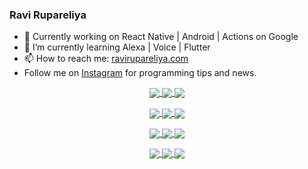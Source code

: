 ### Ravi Rupareliya

- 🔭 Currently working on React Native | Android | Actions on Google
- 🌱 I’m currently learning Alexa | Voice | Flutter
- 📫 How to reach me: [ravirupareliya.com](https://ravirupareliya.com)
- Follow me on [Instagram](https://www.instagram.com/ravi.rupareliya/) for programming tips and news.

<a href="https://www.instagram.com/ravi.rupareliya/" target="_blank">
<!-- insta-feed:START-->
<p align="center">
<img align="center" src=https://scontent-dfw5-1.cdninstagram.com/v/t51.2885-15/327550959_1292206241325951_2492268949373342933_n.webp?stp=dst-jpg_e35_s150x150&_nc_ht=scontent-dfw5-1.cdninstagram.com&_nc_cat=103&_nc_ohc=NcAkKmqurqMAX94uYVU&edm=AKEQFekBAAAA&ccb=7-5&oh=00_AfCoxmr8hv3GRXTwgvPAPXHx19YYQByCAjnNwdzC6bNpNw&oe=6445F0F6&_nc_sid=035b3a />
<img align="center" src=https://scontent-dfw5-2.cdninstagram.com/v/t51.2885-15/326256887_1216267405629782_5084984015649362726_n.webp?stp=dst-jpg_e35_s150x150&_nc_ht=scontent-dfw5-2.cdninstagram.com&_nc_cat=102&_nc_ohc=xxsvbOU15nQAX8Ay20G&edm=AKEQFekBAAAA&ccb=7-5&oh=00_AfAIc7Wdy6ZMC2x-jJScwWqBtifXDwywP6OSDab5VbFcFQ&oe=6446F2AF&_nc_sid=035b3a />
<img align="center" src=https://scontent-dfw5-2.cdninstagram.com/v/t51.2885-15/324847574_671752137982456_540356321904405085_n.webp?stp=dst-jpg_e35_s150x150&_nc_ht=scontent-dfw5-2.cdninstagram.com&_nc_cat=104&_nc_ohc=k0_t-lA-dDUAX8zw3X-&edm=AKEQFekBAAAA&ccb=7-5&oh=00_AfAWAA8uD_uSfnjaNhlsTMu8THvLHmFuOmTOb1K4um3DzA&oe=64467A5E&_nc_sid=035b3a />
</p>
<p align="center">
<img align="center" src=https://scontent-dfw5-1.cdninstagram.com/v/t51.2885-15/323103557_1578566989253281_6253889369928417640_n.webp?stp=dst-jpg_e35_s150x150&_nc_ht=scontent-dfw5-1.cdninstagram.com&_nc_cat=101&_nc_ohc=WMdsGaLn3ooAX8lhfid&edm=AKEQFekBAAAA&ccb=7-5&oh=00_AfD3SHUNBUadTwKozzuACaD2Zk8Rg18xZckjJFfC1bN50g&oe=644646F5&_nc_sid=035b3a />
<img align="center" src=https://scontent-dfw5-2.cdninstagram.com/v/t51.2885-15/241172230_146598524308348_2627229086716801357_n.jpg?stp=dst-jpg_e35_s150x150&_nc_ht=scontent-dfw5-2.cdninstagram.com&_nc_cat=104&_nc_ohc=BLEW6wSa2igAX9-_KNV&edm=AKEQFekBAAAA&ccb=7-5&oh=00_AfDHVQQ8DhOZNjAjmzEQmLhl0pTbZ9sXMZ8wABgaPRHaSA&oe=64467041&_nc_sid=035b3a />
<img align="center" src=https://scontent-dfw5-2.cdninstagram.com/v/t51.2885-15/122425343_1572645589603046_1626634953961554534_n.jpg?stp=dst-jpg_e35_s150x150&_nc_ht=scontent-dfw5-2.cdninstagram.com&_nc_cat=102&_nc_ohc=_kmNKbss6m8AX9t_piy&edm=AKEQFekBAAAA&ccb=7-5&oh=00_AfCuycWqEX_hEEXlRcb37mAMqqp0XI37Iu3GToplYnNf9Q&oe=64462DCB&_nc_sid=035b3a />
</p>
<p align="center">
<img align="center" src=https://scontent-dfw5-2.cdninstagram.com/v/t51.2885-15/119471335_3325605627530848_5783608158621298966_n.jpg?stp=dst-jpg_e35_s150x150&_nc_ht=scontent-dfw5-2.cdninstagram.com&_nc_cat=104&_nc_ohc=OlZe13NYhYsAX_X_wyR&edm=AKEQFekBAAAA&ccb=7-5&oh=00_AfAAjc4gcQw6T_2Z0j7_-1d44jYsjcesBP_aWHL1l70zig&oe=6445DACB&_nc_sid=035b3a />
<img align="center" src=https://scontent-dfw5-2.cdninstagram.com/v/t51.2885-15/118735524_155532192843864_2438830621806811548_n.jpg?stp=dst-jpg_e35_s150x150&_nc_ht=scontent-dfw5-2.cdninstagram.com&_nc_cat=100&_nc_ohc=Ur4TyIemouYAX-GID3V&edm=AKEQFekBAAAA&ccb=7-5&oh=00_AfBjuj-KE03quFmQM7QzFUQ4D_Oy_bBsQL8bzOhzJBEJ6w&oe=6445C4E2&_nc_sid=035b3a />
<img align="center" src=https://scontent-dfw5-1.cdninstagram.com/v/t51.2885-15/118358282_793232521422249_4194198869826492121_n.jpg?stp=dst-jpg_e35_s150x150&_nc_ht=scontent-dfw5-1.cdninstagram.com&_nc_cat=109&_nc_ohc=3A7QKgdvwuUAX_c1CiX&edm=AKEQFekBAAAA&ccb=7-5&oh=00_AfBgCi3iz1Q4mHYw53usDu0UfdNUiw6O-qY_h2Jkgqjdqg&oe=644719F8&_nc_sid=035b3a />
</p>
<p align="center">
<img align="center" src=https://scontent-dfw5-1.cdninstagram.com/v/t51.2885-15/118083536_653646245259286_4437462516989252087_n.jpg?stp=dst-jpg_e35_s150x150&_nc_ht=scontent-dfw5-1.cdninstagram.com&_nc_cat=110&_nc_ohc=Kqqfq-itVB8AX-xFOMD&edm=AKEQFekBAAAA&ccb=7-5&oh=00_AfCOUKszLFYt0vd16B0CByJI_5_A9fNFdPmwwQ4_ULeElw&oe=64455518&_nc_sid=035b3a />
<img align="center" src=https://scontent-dfw5-1.cdninstagram.com/v/t51.2885-15/118175330_604822603490734_6882222491011634628_n.jpg?stp=dst-jpg_e35_s150x150&_nc_ht=scontent-dfw5-1.cdninstagram.com&_nc_cat=110&_nc_ohc=dHANbJStd6IAX-K2XKR&edm=AKEQFekBAAAA&ccb=7-5&oh=00_AfCu49PFt0MRNUGrpA5U5l0Fb7YiY_VN5v-VoDJ4qOlyfQ&oe=644535FB&_nc_sid=035b3a />
<img align="center" src=https://scontent-dfw5-2.cdninstagram.com/v/t51.2885-15/117801930_118850686597100_8281062695853943386_n.jpg?stp=dst-jpg_e35_s150x150&_nc_ht=scontent-dfw5-2.cdninstagram.com&_nc_cat=108&_nc_ohc=ei56kK3f5esAX_z7ezh&edm=AKEQFekBAAAA&ccb=7-5&oh=00_AfABZat2VlJYtkng13X1siZeeIl_9y6GZokRAVBQ65ihbw&oe=64455134&_nc_sid=035b3a />
</p>

<!-- insta-feed:END-->
</a>
